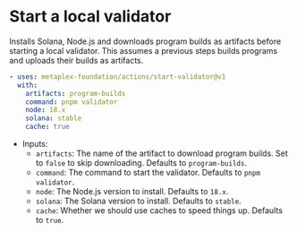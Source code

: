 # Start a local validator

Installs Solana, Node.js and downloads program builds as artifacts before starting a local validator. This assumes a previous steps builds programs and uploads their builds as artifacts.

```yaml
- uses: metaplex-foundation/actions/start-validator@v1
  with:
    artifacts: program-builds
    command: pnpm validator
    node: 18.x
    solana: stable
    cache: true
```

- Inputs:
  - `artifacts`: The name of the artifact to download program builds. Set to `false` to skip downloading. Defaults to `program-builds`.
  - `command`: The command to start the validator. Defaults to `pnpm validator`.
  - `node`: The Node.js version to install. Defaults to `18.x`.
  - `solana`: The Solana version to install. Defaults to `stable`.
  - `cache`: Whether we should use caches to speed things up. Defaults to `true`.
